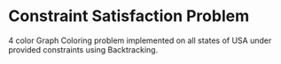 # Constraint Satisfaction Problem

4 color Graph Coloring problem implemented on all states of USA under provided constraints using Backtracking.

